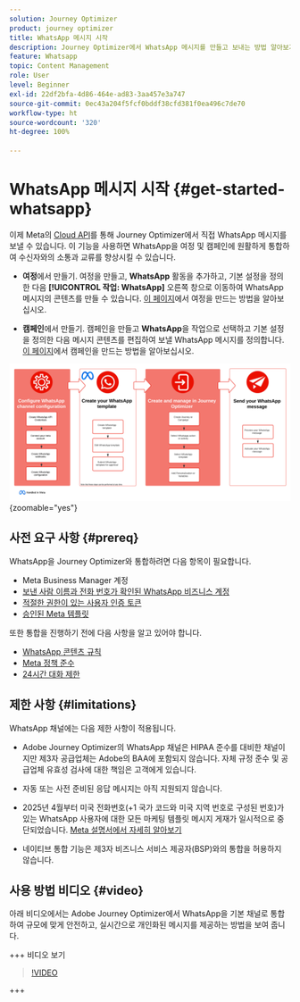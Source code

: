 ```yaml
---
solution: Journey Optimizer
product: journey optimizer
title: WhatsApp 메시지 시작
description: Journey Optimizer에서 WhatsApp 메시지를 만들고 보내는 방법 알아보기
feature: Whatsapp
topic: Content Management
role: User
level: Beginner
exl-id: 22df2bfa-4d86-464e-ad83-3aa457e3a747
source-git-commit: 0ec43a204f5fcf0bddf38cfd381f0ea496c7de70
workflow-type: ht
source-wordcount: '320'
ht-degree: 100%

---
```


# WhatsApp 메시지 시작 {#get-started-whatsapp}

이제 Meta의 [Cloud API](https://developers.facebook.com/docs/whatsapp/cloud-api/)를 통해 Journey Optimizer에서 직접 WhatsApp 메시지를 보낼 수 있습니다. 이 기능을 사용하면 WhatsApp을 여정 및 캠페인에 원활하게 통합하여 수신자와의 소통과 교류를 향상시킬 수 있습니다.

* **여정**&#x200B;에서 만들기. 여정을 만들고, **WhatsApp** 활동을 추가하고, 기본 설정을 정의한 다음 **[!UICONTROL 작업: WhatsApp]** 오른쪽 창으로 이동하여 WhatsApp 메시지의 콘텐츠를 만들 수 있습니다. [이 페이지](../building-journeys/journey-gs.md)에서 여정을 만드는 방법을 알아보십시오.

* **캠페인**&#x200B;에서 만들기. 캠페인을 만들고 **WhatsApp**&#x200B;을 작업으로 선택하고 기본 설정을 정의한 다음 메시지 콘텐츠를 편집하여 보낼 WhatsApp 메시지를 정의합니다. [이 페이지](../campaigns/create-campaign.md#configure)에서 캠페인을 만드는 방법을 알아보십시오.

![](assets/do-not-localize/whatsapp-beta.png){zoomable="yes"}

## 사전 요구 사항 {#prereq}

WhatsApp을 Journey Optimizer와 통합하려면 다음 항목이 필요합니다.

* Meta Business Manager 계정
* [보낸 사람 이름과 전화 번호가 확인된 WhatsApp 비즈니스 계정](https://developers.facebook.com/docs/whatsapp/overview/business-accounts/)
* [적절한 권한이 있는 사용자 인증 토큰](https://developers.facebook.com/blog/post/2022/12/05/auth-tokens/)
* [승인된 Meta 템플릿](https://developers.facebook.com/docs/whatsapp/message-templates/guidelines/)

또한 통합을 진행하기 전에 다음 사항을 알고 있어야 합니다.

* [WhatsApp 콘텐츠 규칙](https://www.whatsapp.com/legal/messaging-guidelines)
* [Meta 정책 준수](https://www.whatsapp.com/legal)
* [24시간 대화 제한](https://developers.facebook.com/docs/whatsapp/messaging-limits/)

## 제한 사항 {#limitations}

WhatsApp 채널에는 다음 제한 사항이 적용됩니다.

* Adobe Journey Optimizer의 WhatsApp 채널은 HIPAA 준수를 대비한 채널이지만 제3자 공급업체는 Adobe의 BAA에 포함되지 않습니다. 자체 규정 준수 및 공급업체 유효성 검사에 대한 책임은 고객에게 있습니다.

* 자동 또는 사전 준비된 응답 메시지는 아직 지원되지 않습니다.

* 2025년 4월부터 미국 전화번호(+1 국가 코드와 미국 지역 번호로 구성된 번호)가 있는 WhatsApp 사용자에 대한 모든 마케팅 템플릿 메시지 게재가 일시적으로 중단되었습니다. [Meta 설명서에서 자세히 알아보기](https://developers.facebook.com/docs/whatsapp/cloud-api/guides/send-message-templates#per-user-marketing-template-message-limits)

* 네이티브 통합 기능은 제3자 비즈니스 서비스 제공자(BSP)와의 통합을 허용하지 않습니다.

## 사용 방법 비디오 {#video}

아래 비디오에서는 Adobe Journey Optimizer에서 WhatsApp을 기본 채널로 통합하여 규모에 맞게 안전하고, 실시간으로 개인화된 메시지를 제공하는 방법을 보여 줍니다.

+++ 비디오 보기

>[!VIDEO](https://video.tv.adobe.com/v/3470244?learn=on)

+++


